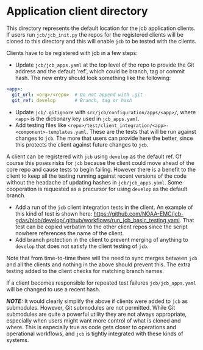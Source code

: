 
# Application client directory

This directory represents the default location for the jcb application clients. If users run `jcb/jcb_init.py` the repos for the registered clients will be cloned to this directory and this will enable `jcb` to be tested with the clients.

Clients have to be registered with jcb in a few steps:

- Update `jcb/jcb_apps.yaml` at the top level of the repo to provide the Git address and the default 'ref', which could be branch, tag or commit hash. The new entry should look something like the following:

```yaml
<app>:
  git_url: <org>/<repo>  # Do not append with .git
  git_ref: develop       # Branch, tag or hash
```

- Update `jcb/.gitignore` with `src/jcb/configuration/apps/<app>/`, where `<app>` is the dictionary key used in `jcb_apps.yaml`.
- Add testing files like `<repo>/test/client_integration/<app>-<component>-templates.yaml`. These are the tests that will be run against changes to `jcb`. The more that users can provide here the better, since this protects the client against future changes to `jcb`.

A client can be registered with `jcb` using `develop` as the default ref. Of course this poses risks for `jcb` because the client could move ahead of the core repo and cause tests to begin failing. However there is a benefit to the client to keep all the testing running against recent versions of the code without the headache of updating hashes in `jcb/jcb_apps.yaml`. Some cooperation is requested as a precursor for using `develop` as the default branch.

- Add a run of the `jcb` client integration tests in the client. An example of this kind of test is shown here: https://github.com/NOAA-EMC/jcb-gdas/blob/develop/.github/workflows/run_jcb_basic_testing.yaml. That test can be copied verbatim to the other client repos since the script nowhere references the name of the client.
- Add branch protection in the client to prevent merging of anything to `develop` that does not satisfy the client testing of `jcb`.

Note that from time-to-time there will the need to sync merges between `jcb` and all the clients and nothing in the above should prevent this. The extra testing added to the client checks for matching branch names.

If a client becomes responsible for repeated test failures `jcb/jcb_apps.yaml` will be changed to use a recent hash.

**_NOTE:_**
It would clearly simplify the above if clients were added to `jcb` as submodules. However, Git submodules are not permitted. While Git submodules are quite a powerful utility they are not always appropriate, especially when users might want more control of what is cloned and where. This is especially true as code gets closer to operations and operational workflows, and `jcb` is tightly integrated with these kinds of systems.

